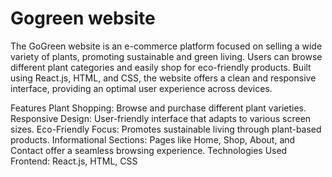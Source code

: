 # Gogreen website
The GoGreen website is an e-commerce platform focused on selling a wide variety of plants, promoting sustainable and green living. Users can browse different plant categories and easily shop for eco-friendly products. Built using React.js, HTML, and CSS, the website offers a clean and responsive interface, providing an optimal user experience across devices.

Features
Plant Shopping: Browse and purchase different plant varieties.
Responsive Design: User-friendly interface that adapts to various screen sizes.
Eco-Friendly Focus: Promotes sustainable living through plant-based products.
Informational Sections: Pages like Home, Shop, About, and Contact offer a seamless browsing experience.
Technologies Used
Frontend: React.js, HTML, CSS

